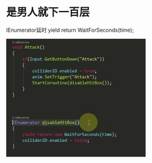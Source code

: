 # **是男人就下一百层**

IEnumerator延时   yield return WaitForSeconds(time);

![image-20211220223506757](秦无邪OvO.assets/image-20211220223506757.png)



